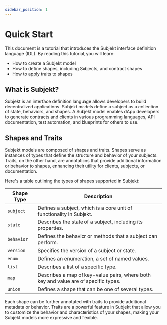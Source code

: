 ```yaml
---
sidebar_position: 1
---
```


# Quick Start

This document is a tutorial that introduces the Subjekt interface definition language (IDL). By reading this tutorial, you will learn:

- How to create a Subjekt model
- How to define shapes, including Subjects, and contract shapes
- How to apply traits to shapes

## What is Subjekt?

Subjekt is an interface definition language allows developers to build decentralized applications. Subjekt models define a subject as a collection of state, behaviors, and shapes. A Subjekt model enables dApp developers to generate contracts and clients in various programming languages, API documentation, test automation, and blueprints for others to use.

## Shapes and Traits

Subjekt models are composed of shapes and traits. Shapes serve as instances of types that define the structure and behavior of your subjects. Traits, on the other hand, are annotations that provide additional information or behavior to shapes, enhancing their utility for clients, subjects, or documentation.

Here's a table outlining the types of shapes supported in Subjekt:

| Shape Type       | Description                                                                                     |
|------------------|-------------------------------------------------------------------------------------------------|
| `subject`        | Defines a subject, which is a core unit of functionality in Subjekt.                             |
| `state`          | Describes the state of a subject, including its properties.                                      |
| `behavior`       | Defines the behavior or methods that a subject can perform.                                       |
| `version`        | Specifies the version of a subject or state.                                                     |
| `enum`           | Defines an enumeration, a set of named values.                                                   |
| `list`           | Describes a list of a specific type.                                                             |
| `map`            | Describes a map of key-value pairs, where both key and value are of specific types.              |
| `union`          | Defines a shape that can be one of several types.                                                |

Each shape can be further annotated with traits to provide additional metadata or behavior. Traits are a powerful feature in Subjekt that allow you to customize the behavior and characteristics of your shapes, making your Subjekt models more expressive and flexible.
